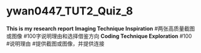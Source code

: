 # ywan0447_TUT2_Quiz_8

**This is my research report**
**Imaging Technique Inspiration**
#两张高质量截图或图像
#100字说明理由和选择借鉴方向
**Coding Technique Exploration**
#100
#说明理由
#提供截图或图像，并提供连接